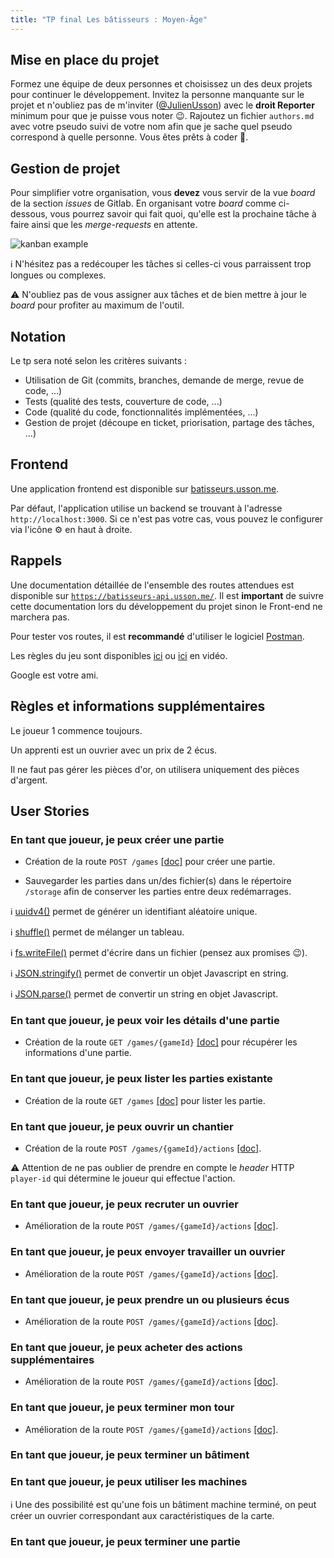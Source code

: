 ```yaml
---
title: "TP final Les bâtisseurs : Moyen-Âge"
---
```


## Mise en place du projet

Formez une équipe de deux personnes et choisissez un des deux projets pour continuer le développement. Invitez la personne manquante sur le projet et n'oubliez pas de m'inviter ([@JulienUsson](https://gitlab.com/JulienUsson)) avec le **droit Reporter** minimum pour que je puisse vous noter 😉. Rajoutez un fichier `authors.md` avec votre pseudo suivi de votre nom afin que je sache quel pseudo correspond à quelle personne. Vous êtes prêts à coder 🎉.

## Gestion de projet

Pour simplifier votre organisation, vous **devez** vous servir de la vue *board* de la section *issues* de Gitlab. En organisant votre *board* comme ci-dessous, vous pourrez savoir qui fait quoi, qu'elle est la prochaine tâche à faire ainsi que les *merge-requests* en attente.

![kanban example](../kanban.png)

ℹ️ N'hésitez pas a redécouper les tâches si celles-ci vous parraissent trop longues ou complexes.

⚠️ N'oubliez pas de vous assigner aux tâches et de bien mettre à jour le *board* pour profiter au maximum de l'outil.

## Notation

Le tp sera noté selon les critères suivants :

- Utilisation de Git (commits, branches, demande de merge, revue de code, ...)
- Tests (qualité des tests, couverture de code, ...)
- Code (qualité du code, fonctionnalités implémentées, ...)
- Gestion de projet (découpe en ticket, priorisation, partage des tâches, ...)

## Frontend

Une application frontend est disponible sur [batisseurs.usson.me](https://batisseurs.usson.me).

Par défaut, l'application utilise un backend se trouvant à l'adresse `http://localhost:3000`. Si ce n'est pas votre cas, vous pouvez le configurer via l'icône ⚙️ en haut à droite.

## Rappels

Une documentation détaillée de l'ensemble des routes attendues est disponible sur [`https://batisseurs-api.usson.me/`](https://batisseurs-api.usson.me/). Il est **important** de suivre cette documentation lors du développement du projet sinon le Front-end ne marchera pas.


Pour tester vos routes, il est **recommandé** d'utiliser le logiciel [Postman](https://cours.usson.me/annexes/postman/).

Les règles du jeu sont disponibles [ici](../rules.pdf) ou [ici](https://www.youtube.com/watch?v=YINhY-7AXqw) en vidéo.

Google est votre ami.


## Règles et informations supplémentaires

Le joueur 1 commence toujours.

Un apprenti est un ouvrier avec un prix de 2 écus.

Il ne faut pas gérer les pièces d'or, on utilisera uniquement des pièces d'argent.


## User Stories

### En tant que joueur, je peux créer une partie

 * Création de la route `POST /games` [[doc]](https://batisseurs-api.usson.me/#api-Game-createGame) pour créer une partie. 

 * Sauvegarder les parties dans un/des fichier(s) dans le répertoire `/storage` afin de conserver les parties entre deux redémarrages.

ℹ️ [uuidv4()](https://www.npmjs.com/package/uuid) permet de générer un identifiant aléatoire unique.

ℹ️ [shuffle()](https://lodash.com/docs/4.17.15#shuffle) permet de mélanger un tableau.

ℹ️ [fs.writeFile()](https://nodejs.org/api/fs.html#fs_fs_writefile_file_data_options_callback) permet d'écrire dans un fichier (pensez aux promises 😉).

ℹ️ [JSON.stringify()](https://developer.mozilla.org/fr/docs/Web/JavaScript/Reference/Objets_globaux/JSON/stringify) permet de convertir un objet Javascript en string.

ℹ️ [JSON.parse()](https://developer.mozilla.org/fr/docs/Web/JavaScript/Reference/Objets_globaux/JSON/parse) permet de convertir un string en objet Javascript.

### En tant que joueur, je peux voir les détails d'une partie

 * Création de la route `GET /games/{gameId}` [[doc]](https://batisseurs-api.usson.me/#api-Game-getGame) pour récupérer les informations d'une partie. 

### En tant que joueur, je peux lister les parties existante

 * Création de la route `GET /games` [[doc]](https://batisseurs-api.usson.me/#api-Game-findAllGames) pour lister les partie. 

### En tant que joueur, je peux ouvrir un chantier

 * Création de la route `POST /games/{gameId}/actions` [[doc]](https://batisseurs-api.usson.me/#api-Game-playAction). 

⚠️ Attention de ne pas oublier de prendre en compte le *header* HTTP `player-id` qui détermine le joueur qui effectue l'action.

### En tant que joueur, je peux recruter un ouvrier

 * Amélioration de la route `POST /games/{gameId}/actions` [[doc]](https://batisseurs-api.usson.me/#api-Game-playAction). 

### En tant que joueur, je peux envoyer travailler un ouvrier

 * Amélioration de la route `POST /games/{gameId}/actions` [[doc]](https://batisseurs-api.usson.me/#api-Game-playAction). 

### En tant que joueur, je peux prendre un ou plusieurs écus

 * Amélioration de la route `POST /games/{gameId}/actions` [[doc]](https://batisseurs-api.usson.me/#api-Game-playAction). 

### En tant que joueur, je peux acheter des actions supplémentaires

 * Amélioration de la route `POST /games/{gameId}/actions` [[doc]](https://batisseurs-api.usson.me/#api-Game-playAction). 

### En tant que joueur, je peux terminer mon tour

 * Amélioration de la route `POST /games/{gameId}/actions` [[doc]](https://batisseurs-api.usson.me/#api-Game-playAction). 

### En tant que joueur, je peux terminer un bâtiment

### En tant que joueur, je peux utiliser les machines

ℹ️ Une des possibilité est qu'une fois un bâtiment machine terminé, on peut créer un ouvrier correspondant aux caractéristiques de la carte. 

### En tant que joueur, je peux terminer une partie
